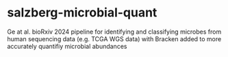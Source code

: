 # salzberg-microbial-quant

Ge at al. bioRxiv 2024 pipeline for identifying and classifying microbes from human sequencing data (e.g. TCGA WGS data) with Bracken added to more accurately quantifiy microbial abundances
